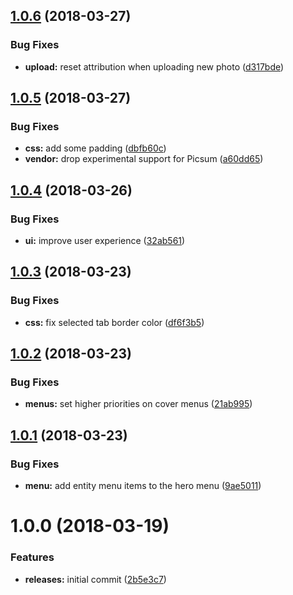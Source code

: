 <a name="1.0.6"></a>
## [1.0.6](https://github.com/hypeJunctionPro/Elgg3-hypeHero/compare/1.0.5...1.0.6) (2018-03-27)


### Bug Fixes

* **upload:** reset attribution when uploading new photo ([d317bde](https://github.com/hypeJunctionPro/Elgg3-hypeHero/commit/d317bde))



<a name="1.0.5"></a>
## [1.0.5](https://github.com/hypeJunctionPro/Elgg3-hypeHero/compare/1.0.4...1.0.5) (2018-03-27)


### Bug Fixes

* **css:** add some padding ([dbfb60c](https://github.com/hypeJunctionPro/Elgg3-hypeHero/commit/dbfb60c))
* **vendor:** drop experimental support for Picsum ([a60dd65](https://github.com/hypeJunctionPro/Elgg3-hypeHero/commit/a60dd65))



<a name="1.0.4"></a>
## [1.0.4](https://github.com/hypeJunctionPro/Elgg3-hypeHero/compare/1.0.3...1.0.4) (2018-03-26)


### Bug Fixes

* **ui:** improve user experience ([32ab561](https://github.com/hypeJunctionPro/Elgg3-hypeHero/commit/32ab561))



<a name="1.0.3"></a>
## [1.0.3](https://github.com/hypeJunctionPro/Elgg3-hypeHero/compare/1.0.2...1.0.3) (2018-03-23)


### Bug Fixes

* **css:** fix selected tab border color ([df6f3b5](https://github.com/hypeJunctionPro/Elgg3-hypeHero/commit/df6f3b5))



<a name="1.0.2"></a>
## [1.0.2](https://github.com/hypeJunctionPro/Elgg3-hypeHero/compare/1.0.1...1.0.2) (2018-03-23)


### Bug Fixes

* **menus:** set higher priorities on cover menus ([21ab995](https://github.com/hypeJunctionPro/Elgg3-hypeHero/commit/21ab995))



<a name="1.0.1"></a>
## [1.0.1](https://github.com/hypeJunctionPro/Elgg3-hypeHero/compare/1.0.0...1.0.1) (2018-03-23)


### Bug Fixes

* **menu:** add entity menu items to the hero menu ([9ae5011](https://github.com/hypeJunctionPro/Elgg3-hypeHero/commit/9ae5011))



<a name="1.0.0"></a>
# 1.0.0 (2018-03-19)


### Features

* **releases:** initial commit ([2b5e3c7](https://github.com/hypeJunctionPro/Elgg3-hypeHero/commit/2b5e3c7))



